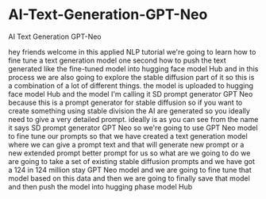 # AI-Text-Generation-GPT-Neo
AI Text Generation GPT-Neo

hey friends welcome in this applied NLP tutorial we're going to learn how to fine tune a text generation model one second how to push the text generated like the fine-tuned model into hugging face model Hub and in this process we are also going to explore the stable diffusion part of it so this is a combination of a lot of different things. the model is uploaded to hugging face model Hub and the model I'm calling it SD prompt generator GPT Neo because this is a prompt generator for stable diffusion so if you want to create something using stable division the AI are generated so you ideally need to give a very detailed prompt. ideally is as you can see from the name it says SD prompt generator GPT Neo so we're going to use GPT Neo model to fine tune our prompts so that we have created a text generation model where we can give a prompt text and that will generate new prompt or a new extended prompt better prompt for us so what are we going to do we are going to take a set of existing stable diffusion prompts and we have got a 124 in 124 million stay GPT Neo model and we are going to fine tune that model based on this data and then we are going to finally save that model and then push the model into hugging phase model Hub
